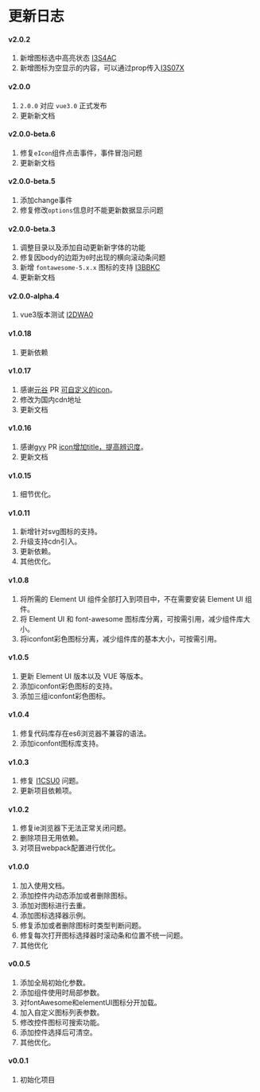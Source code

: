 # 更新日志
#### v2.0.2
1. 新增图标选中高亮状态 [I3S4AC](https://gitee.com/cnovel/e-icon-picker/issues/I3S4AC)
2. 新增图标为空显示的内容，可以通过prop传入[I3S07X](https://gitee.com/cnovel/e-icon-picker/issues/I3S07X)

#### v2.0.0
1. `2.0.0` 对应 `vue3.0` 正式发布
2. 更新新文档

#### v2.0.0-beta.6
1. 修复`eIcon`组件点击事件，事件冒泡问题
2. 更新新文档

#### v2.0.0-beta.5
1. 添加change事件
2. 修复修改`options`信息时不能更新数据显示问题

#### v2.0.0-beta.3
1. 调整目录以及添加自动更新新字体的功能
2. 修复因body的边距为`0`时出现的横向滚动条问题
3. 新增 `fontawesome-5.x.x` 图标的支持 [I3BBKC](https://gitee.com/cnovel/e-icon-picker/issues/I3BBKC)
4. 更新新文档

#### v2.0.0-alpha.4
1. vue3版本测试 [I2DWA0](https://gitee.com/cnovel/e-icon-picker/issues/I2DWA0)

#### v1.0.18
1. 更新依赖

#### v1.0.17
1. 感谢[元谷](https://gitee.com/yuangu) PR [可自定义的icon](https://gitee.com/cnovel/e-icon-picker/pulls/3/commits)。
2. 修改为国内cdn地址
3. 更新文档

#### v1.0.16
1. 感谢[gyy](https://gitee.com/guyangyang) PR [icon增加title，提高辨识度](https://gitee.com/cnovel/e-icon-picker/commit/19eeee1e6efcc0771f78ed124ff81888357acbdd)。
2. 更新文档

#### v1.0.15
1. 细节优化。

#### v1.0.11
1. 新增针对svg图标的支持。
2. 升级支持cdn引入。
3. 更新依赖。
4. 其他优化。

#### v1.0.8
1. 将所需的 Element UI 组件全部打入到项目中，不在需要安装 Element UI 组件。
2. 将 Element UI 和 font-awesome 图标库分离，可按需引用，减少组件库大小。
3. 将iconfont彩色图标分离，减少组件库的基本大小，可按需引用。

#### v1.0.5
1. 更新 Element UI 版本以及 VUE 等版本。
2. 添加iconfont彩色图标的支持。
3. 添加三组iconfont彩色图标。

#### v1.0.4
1. 修复代码库存在es6浏览器不兼容的语法。
2. 添加iconfont图标库支持。

#### v1.0.3
1. 修复 [I1CSU0](https://gitee.com/cnovel/e-icon-picker/issues/I1CSU0) 问题。
2. 更新项目依赖项。

#### v1.0.2
1. 修复ie浏览器下无法正常关闭问题。
2. 删除项目无用依赖。
3. 对项目webpack配置进行优化。

#### v1.0.0
1. 加入使用文档。
2. 添加控件内动态添加或者删除图标。
3. 添加对图标进行去重。
4. 添加图标选择器示例。
5. 修复添加或者删除图标时类型判断问题。
6. 修复每次打开图标选择器时滚动条和位置不统一问题。
7. 其他优化

#### v0.0.5
1. 添加全局初始化参数。
2. 添加组件使用时局部参数。
3. 对fontAwesome和elementUI图标分开加载。
4. 加入自定义图标列表参数。
5. 修改控件图标可搜索功能。
6. 添加控件选择后可清空。
7. 其他优化。


#### v0.0.1
1. 初始化项目
